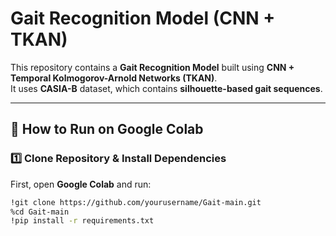 # Gait Recognition Model (CNN + TKAN)

This repository contains a **Gait Recognition Model** built using **CNN + Temporal Kolmogorov-Arnold Networks (TKAN)**.  
It uses **CASIA-B** dataset, which contains **silhouette-based gait sequences**.

---

## 🚀 How to Run on Google Colab

### **1️⃣ Clone Repository & Install Dependencies**
First, open **Google Colab** and run:
```bash
!git clone https://github.com/yourusername/Gait-main.git
%cd Gait-main
!pip install -r requirements.txt
